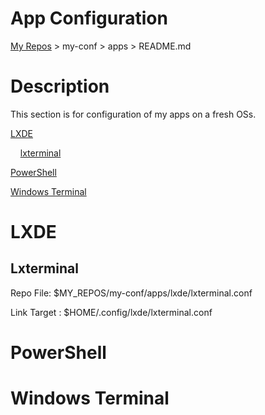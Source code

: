 # App Configuration

  [My Repos](https://github.com/annebrown/?tab=repositories) > my-conf > apps >  README.md    

# Description

This section is for configuration of my apps on a fresh OSs.     

[LXDE](#lxde)

    [lxterminal](#lxterminal)

[PowerShell](#powershell)

[Windows Terminal](#windows-treminal)

# LXDE

## Lxterminal

Repo File: $MY_REPOS/my-conf/apps/lxde/lxterminal.conf

Link Target : $HOME/.config/lxde/lxterminal.conf

# PowerShell



# Windows Terminal